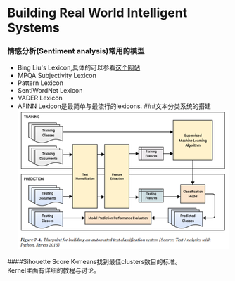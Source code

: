 # Building Real World Intelligent Systems

### 情感分析\(Sentiment analysis\)常用的模型

* Bing Liu's Lexicon,具体的可以参看[这个网站](https://www.cs.uic.edu/~liub/FBS/sentiment-analysis.html#lexicon    )
* MPQA Subjectivity Lexicon
* Pattern Lexicon
* SentiWordNet Lexicon
* VADER Lexicon
* AFINN Lexicon是最简单与最流行的lexicons.
###文本分类系统的搭建
![](/assets/textClassification.png)

####Sihouette Score
K-means找到最佳clusters数目的标准。  
Kernel里面有详细的教程与讨论。


